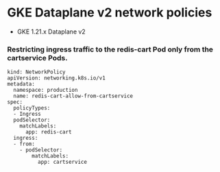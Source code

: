 # GKE Dataplane v2 network policies 
- GKE 1.21.x Dataplane v2

### Restricting ingress traffic to the redis-cart Pod only from the cartservice Pods.

```
kind: NetworkPolicy
apiVersion: networking.k8s.io/v1
metadata:
  namespace: production
  name: redis-cart-allow-from-cartservice
spec:
  policyTypes:
  - Ingress
  podSelector:
    matchLabels:
      app: redis-cart
  ingress:
  - from:
    - podSelector:
        matchLabels:
          app: cartservice
```
